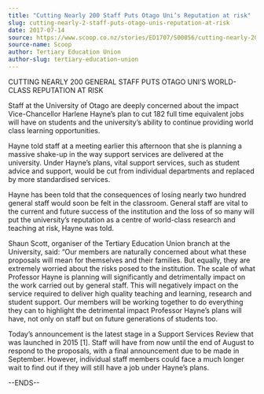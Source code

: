 ```yaml
---
title: "Cutting Nearly 200 Staff Puts Otago Uni’s Reputation at risk"
slug: cutting-nearly-2-staff-puts-otago-unis-reputation-at-risk
date: 2017-07-14
source: https://www.scoop.co.nz/stories/ED1707/S00056/cutting-nearly-200-staff-puts-otago-unis-reputation-at-risk.htm
source-name: Scoop
author: Tertiary Education Union
author-slug: tertiary-education-union
---
```


<p>CUTTING NEARLY 200 GENERAL STAFF PUTS OTAGO UNI’S
WORLD-CLASS REPUTATION AT RISK</p>

<p>Staff at the University of
Otago are deeply concerned about the impact Vice-Chancellor
Harlene Hayne’s plan to cut 182 full time equivalent jobs
will have on students and the university’s ability to
continue providing world class learning
opportunities.</p>

<p>Hayne told staff at a meeting earlier this
afternoon that she is planning a massive shake-up in the way
support services are delivered at the university. Under
Hayne’s plans, vital support services, such as student
advice and support, would be cut from individual departments
and replaced by more standardised services.</p>

<p>Hayne has been
told that the consequences of losing nearly two hundred
general staff would soon be felt in the classroom. General
staff are vital to the current and future success of the
institution and the loss of so many will put the
university’s reputation as a centre of world-class
research and teaching at risk, Hayne was told.</p>

<p>Shaun
Scott, organiser of the Tertiary Education Union branch at
the University, said: “Our members are naturally concerned
about what these proposals will mean for themselves and
their families. But equally, they are extremely worried
about the risks posed to the institution. The scale of what
Professor Hayne is planning will significantly and
detrimentally impact on the work carried out by general
staff. This will negatively impact on the service required
to deliver high quality teaching and learning, research and
student support. Our members will be working together to do
everything they can to highlight the detrimental impact
Professor Hayne’s plans will have, not only on staff but
on future generations of students too.</p>

<p>Today’s
announcement is the latest stage in a Support Services
Review that was launched in 2015 [1]. Staff will have from
now until the end of August to respond to the proposals,
with a final announcement due to be made in September.
However, individual staff members could face a much longer
wait to find out if they will still have a job under
Hayne’s
plans.</p>

<p>--ENDS--<p>

